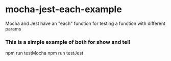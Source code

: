# mocha-jest-each-example
Mocha and Jest have an "each" function for testing a function with different params

### This is a simple example of both for show and tell
npm run testMocha
npm run testJest


[More Jest examples]: https://itnext.io/reduce-unit-tests-boilerplate-with-jests-each-syntax-f5e48828437f

[Mocha package]: https://www.npmjs.com/package/mocha-each